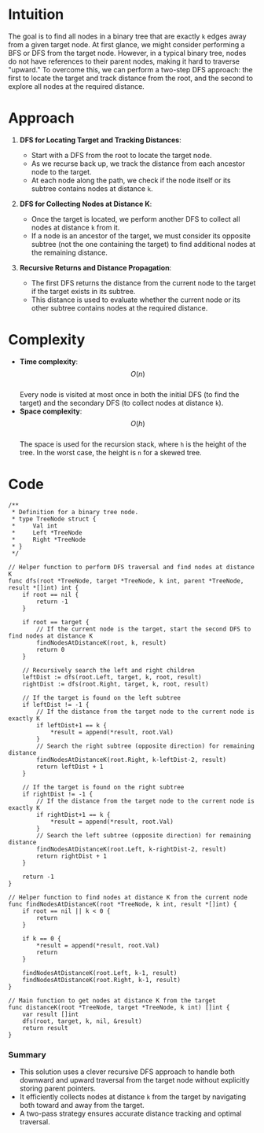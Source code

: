 # Intuition
The goal is to find all nodes in a binary tree that are exactly `k` edges away from a given target node. At first glance, we might consider performing a BFS or DFS from the target node. However, in a typical binary tree, nodes do not have references to their parent nodes, making it hard to traverse "upward." To overcome this, we can perform a two-step DFS approach: the first to locate the target and track distance from the root, and the second to explore all nodes at the required distance.

# Approach
1. **DFS for Locating Target and Tracking Distances**:
    - Start with a DFS from the root to locate the target node.
    - As we recurse back up, we track the distance from each ancestor node to the target.
    - At each node along the path, we check if the node itself or its subtree contains nodes at distance `k`.

2. **DFS for Collecting Nodes at Distance K**:
    - Once the target is located, we perform another DFS to collect all nodes at distance `k` from it.
    - If a node is an ancestor of the target, we must consider its opposite subtree (not the one containing the target) to find additional nodes at the remaining distance.

3. **Recursive Returns and Distance Propagation**:
    - The first DFS returns the distance from the current node to the target if the target exists in its subtree.
    - This distance is used to evaluate whether the current node or its other subtree contains nodes at the required distance.

# Complexity
- **Time complexity**: $$O(n)$$  
  Every node is visited at most once in both the initial DFS (to find the target) and the secondary DFS (to collect nodes at distance `k`).
- **Space complexity**: $$O(h)$$  
  The space is used for the recursion stack, where `h` is the height of the tree. In the worst case, the height is `n` for a skewed tree.

# Code
```golang
/**
 * Definition for a binary tree node.
 * type TreeNode struct {
 *     Val int
 *     Left *TreeNode
 *     Right *TreeNode
 * }
 */

// Helper function to perform DFS traversal and find nodes at distance K
func dfs(root *TreeNode, target *TreeNode, k int, parent *TreeNode, result *[]int) int {
    if root == nil {
        return -1
    }

    if root == target {
        // If the current node is the target, start the second DFS to find nodes at distance K
        findNodesAtDistanceK(root, k, result)
        return 0
    }

    // Recursively search the left and right children
    leftDist := dfs(root.Left, target, k, root, result)
    rightDist := dfs(root.Right, target, k, root, result)

    // If the target is found on the left subtree
    if leftDist != -1 {
        // If the distance from the target node to the current node is exactly K
        if leftDist+1 == k {
            *result = append(*result, root.Val)
        }
        // Search the right subtree (opposite direction) for remaining distance
        findNodesAtDistanceK(root.Right, k-leftDist-2, result)
        return leftDist + 1
    }

    // If the target is found on the right subtree
    if rightDist != -1 {
        // If the distance from the target node to the current node is exactly K
        if rightDist+1 == k {
            *result = append(*result, root.Val)
        }
        // Search the left subtree (opposite direction) for remaining distance
        findNodesAtDistanceK(root.Left, k-rightDist-2, result)
        return rightDist + 1
    }

    return -1
}

// Helper function to find nodes at distance K from the current node
func findNodesAtDistanceK(root *TreeNode, k int, result *[]int) {
    if root == nil || k < 0 {
        return
    }

    if k == 0 {
        *result = append(*result, root.Val)
        return
    }

    findNodesAtDistanceK(root.Left, k-1, result)
    findNodesAtDistanceK(root.Right, k-1, result)
}

// Main function to get nodes at distance K from the target
func distanceK(root *TreeNode, target *TreeNode, k int) []int {
    var result []int
    dfs(root, target, k, nil, &result)
    return result
}
```

### Summary
- This solution uses a clever recursive DFS approach to handle both downward and upward traversal from the target node without explicitly storing parent pointers.
- It efficiently collects nodes at distance `k` from the target by navigating both toward and away from the target.
- A two-pass strategy ensures accurate distance tracking and optimal traversal.
